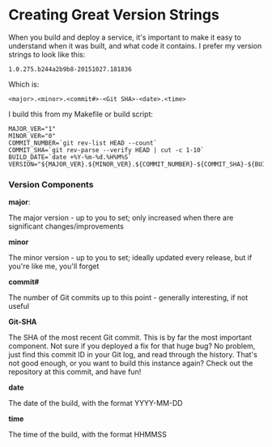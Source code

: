 Creating Great Version Strings
==============================

When you build and deploy a service, it's important to make it easy to
understand when it was built, and what code it contains. I prefer my 
version strings to look like this:

    1.0.275.b244a2b9b8-20151027.181836

Which is:

    <major>.<minor>.<commit#>-<Git SHA>-<date>.<time>

I build this from my Makefile or build script:

    MAJOR_VER="1"
    MINOR_VER="0"
    COMMIT_NUMBER=`git rev-list HEAD --count`
    COMMIT_SHA=`git rev-parse --verify HEAD | cut -c 1-10`
    BUILD_DATE=`date +%Y-%m-%d.%H%M%S`
    VERSION="${MAJOR_VER}.${MINOR_VER}.${COMMIT_NUMBER}-${COMMIT_SHA}-${BUILD_DATE}"


### Version Components


__major__: 

The major version - up to you to set; only increased when there are significant changes/improvements

__minor__

The minor version - up to you to set; ideally updated every release, but if you're like me, you'll forget

__commit#__

The number of Git commits up to this point - generally interesting, if not useful

__Git-SHA__

The SHA of the most recent Git commit. This is by far the most important component. Not sure if you deployed a fix for that huge bug? No problem, just find this commit ID in your Git log, and read through the history. That's not good enough, or you want to build this instance again? Check out the repository at this commit, and have fun!

__date__

The date of the build, with the format YYYY-MM-DD

__time__

The time of the build, with the format HHMMSS

